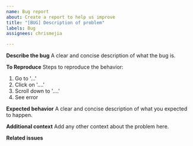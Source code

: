 ```yaml
---
name: Bug report
about: Create a report to help us improve
title: "[BUG] Description of problem"
labels: Bug
assignees: chrismejia

---
```


**Describe the bug**
A clear and concise description of what the bug is.

**To Reproduce**
Steps to reproduce the behavior:
1. Go to '...'
2. Click on '....'
3. Scroll down to '....'
4. See error

**Expected behavior**
A clear and concise description of what you expected to happen.

**Additional context**
Add any other context about the problem here.

**Related issues**
